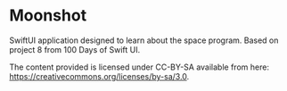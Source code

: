 # Moonshot
SwiftUI application designed to learn about the space program. Based on project 8 from 100 Days of Swift UI.

The content provided is  licensed under CC-BY-SA available from here: https://creativecommons.org/licenses/by-sa/3.0.
